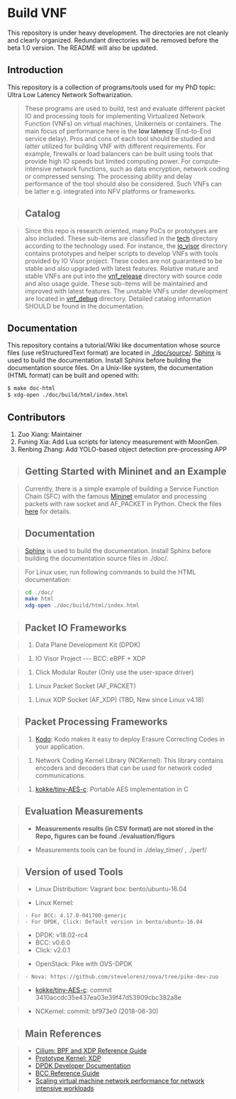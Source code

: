 # Build VNF #

This repository is under heavy development. The directories are not cleanly and clearly organized. Redundant directories
will be removed before the beta 1.0 version. The README will also be updated.

## Introduction ##

This repository is a collection of programs/tools used for my PhD topic: Ultra Low Latency Network Softwarization.

> These programs are used to build, test and evaluate different packet IO and processing tools for implementing
> Virtualized Network Function (VNFs) on virtual machines, Unikernels or containers. The main focus of performance here is
> the **low latency** (End-to-End service delay). Pros and cons of each tool should be studied and latter utilized for
> building VNF with different requirements.
> For example, firewalls or load balancers can be built using tools that provide high IO speeds but limited computing
> power.  For compute-intensive network functions, such as data encryption, network coding or compressed sensing. The
> processing ability and delay performance of the tool should also be considered.
> Such VNFs can be latter e.g. integrated into NFV platforms or frameworks.

> ## Catalog ##

> Since this repo is research oriented, many PoCs or prototypes are also included. These sub-items are classified in the
> [tech](./techs/) directory according to the technology used. For instance, the [io\_visor](./techs/io_visor/) directory
> contains prototypes and helper scripts to develop VNFs with tools provided by IO Visor project. These codes are not
> guaranteed to be stable and also upgraded with latest features. Relative mature and stable VNFs are put into the
> [vnf\_release](./vnf\_release/) directory with source code and also usage guide. These sub-items will be maintained and
> improved with latest features. The unstable VNFs under development are located in [vnf\_debug](./vnf\_debug/) directory.
> Detailed catalog information SHOULD be found in the documentation.

## Documentation ##

This repository contains a tutorial/Wiki like documentation whose source files (use reStructuredText format) are located
in [./doc/source/](./doc/source/). [Sphinx](http://www.sphinx-doc.org/en/master/) is used to build the documentation.
Install Sphinx before building the documentation source files. On a Unix-like system, the documentation (HTML format)
can be built and opened with:

```bash
$ make doc-html
$ xdg-open ./doc/build/html/index.html
```

## Contributors ##

1. Zuo Xiang: Maintainer
2. Funing Xia: Add Lua scripts for latency measurement with MoonGen.
3. Renbing Zhang: Add YOLO-based object detection pre-processing APP


> ## Getting Started with Mininet and an Example ##

> Currently, there is a simple example of building a Service Function Chain (SFC) with the famous
> [Mininet](http://mininet.org/) emulator and processing packets with raw socket and AF_PACKET in Python.
> Check the files [here](./vnf_debug/pedestrian_detection/emulation/) for details.

> ## Documentation ##

> [Sphinx](http://www.sphinx-doc.org/en/master/) is used to build the documentation. Install Sphinx before building the
> documentation source files in ./doc/.

> For Linux user, run following commands to build the HTML documentation:

> ```bash
> cd ./doc/
> make html
> xdg-open ./doc/build/html/index.html
> ```

> ## Packet IO Frameworks ##

> 1. Data Plane Development Kit (DPDK)

> 1. IO Visor Project --- BCC: eBPF + XDP

> 1. Click Modular Router (Only use the user-space driver)

> 1. Linux Packet Socket (AF_PACKET)

> 1. Linux XDP Socket (AF_XDP) (TBD, New since Linux v4.18)
> <!--1. User-space NIC Driver: [IXY](https://github.com/emmericp/ixy) (TBD)-->

> ## Packet Processing Frameworks ##

> 1. [Kodo](http://steinwurf.com/products/kodo.html): Kodo makes it easy to deploy Erasure Correcting Codes in your
> application.

> 1. Network Coding Kernel Library (NCKernel): This library contains encoders and decoders that can be used for network
> coded communications.

> 1. [kokke/tiny-AES-c](https://github.com/kokke/tiny-AES-c): Portable AES implementation in C

> ## Evaluation Measurements ##

> - **Measurements results (in CSV format) are not stored in the Repo, figures can be found ./evaluation/figurs**

> - Measurements tools can be found in ./delay_timer/ , ./perf/

> ## Version of used Tools ##

> - Linux Distribution: Vagrant box: bento/ubuntu-16.04

> - Linux Kernel:

>     - For BCC: 4.17.0-041700-generic
>     - For DPDK, Click: Default version in bento/ubuntu-16.04

> - DPDK: v18.02-rc4
> - BCC: v0.6.0
> - Click: v2.0.1

> - OpenStack: Pike with OVS-DPDK

>     - Nova: https://github.com/stevelorenz/nova/tree/pike-dev-zuo

> - [kokke/tiny-AES-c](https://github.com/kokke/tiny-AES-c): commit 3410accdc35e437ea03e39f47d53909cbc382a8e

> - NCKernel: commit: bf973e0 (2018-06-30)

> ## Main References ##

> - [Cilium: BPF and XDP Reference Guide](http://docs.cilium.io/en/latest/bpf/#)
> - [Prototype Kernel: XDP](https://prototype-kernel.readthedocs.io/en/latest/networking/XDP/index.html)
> - [DPDK Developer Documentation](http://doc.dpdk.org/guides/prog_guide/)
> - [BCC Reference Guide](https://github.com/iovisor/bcc/blob/master/docs/reference_guide.md)
> - [Scaling virtual machine network performance for network intensive workloads](https://www.redhat.com/blog/verticalindustries/scaling-virtual-machine-network-performance-for-network-intensive-workloads/)
